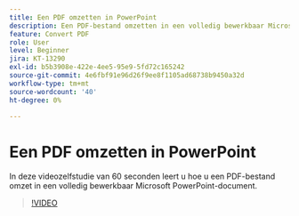 ```yaml
---
title: Een PDF omzetten in PowerPoint
description: Een PDF-bestand omzetten in een volledig bewerkbaar Microsoft PowerPoint-document
feature: Convert PDF
role: User
level: Beginner
jira: KT-13290
exl-id: b5b3908e-422e-4ee5-95e9-5fd72c165242
source-git-commit: 4e6fbf91e96d26f9ee8f1105ad68738b9450a32d
workflow-type: tm+mt
source-wordcount: '40'
ht-degree: 0%

---
```


# Een PDF omzetten in PowerPoint

In deze videozelfstudie van 60 seconden leert u hoe u een PDF-bestand omzet in een volledig bewerkbaar Microsoft PowerPoint-document.

>[!VIDEO](https://video.tv.adobe.com/v/3437338?quality=12&learn=on&hidetitle=true&captions=dut)
